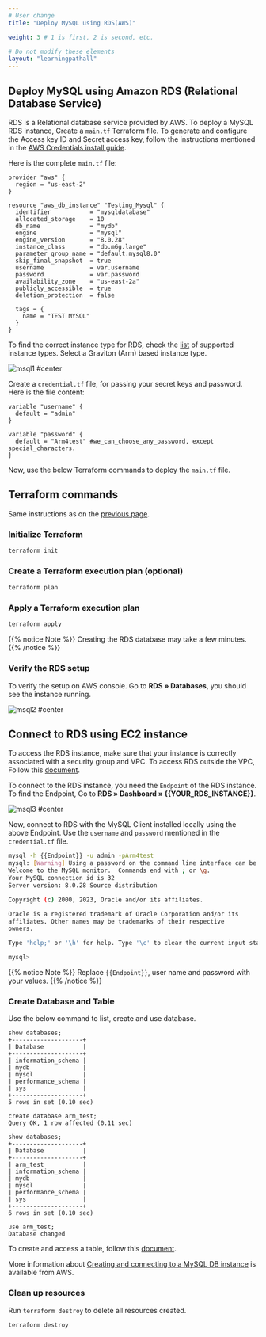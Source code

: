 ```yaml
---
# User change
title: "Deploy MySQL using RDS(AWS)"

weight: 3 # 1 is first, 2 is second, etc.

# Do not modify these elements
layout: "learningpathall"
---
```


## Deploy MySQL using Amazon RDS (Relational Database Service)

RDS is a Relational database service provided by AWS. To deploy a MySQL RDS instance, Create a `main.tf` Terraform file.
To generate and configure the Access key ID and Secret access key, follow the instructions mentioned in the [AWS Credentials install guide](/install-guides/aws_access_keys/).

Here is the complete `main.tf` file:

```console
provider "aws" {
  region = "us-east-2"
}

resource "aws_db_instance" "Testing_Mysql" {
  identifier           = "mysqldatabase"
  allocated_storage    = 10
  db_name              = "mydb"
  engine               = "mysql"
  engine_version       = "8.0.28"
  instance_class       = "db.m6g.large"
  parameter_group_name = "default.mysql8.0"
  skip_final_snapshot  = true
  username             = var.username
  password             = var.password
  availability_zone    = "us-east-2a"
  publicly_accessible  = true
  deletion_protection  = false

  tags = {
    name = "TEST MYSQL"
  }
}
``` 

To find the correct instance type for RDS, check the [list](https://aws.amazon.com/rds/mysql/instance-types/) of supported instance types. Select a Graviton (Arm) based instance type.

![msql1 #center](https://github.com/odidev/arm-learning-paths/assets/40816837/32c7278b-2a3d-4fa6-a559-e5b5ab5961f6)

Create a `credential.tf` file, for passing your secret keys and password. Here is the file content:

```console
variable "username" {
  default = "admin"
}

variable "password" {
  default = "Arm4test" #we_can_choose_any_password, except special_characters.
}
```

Now, use the below Terraform commands to deploy the `main.tf` file.

## Terraform commands

Same instructions as on the [previous page](/learning-paths/servers-and-cloud-computing/mysql/ec2_deployment#terraform-commands).

### Initialize Terraform

```bash
terraform init
```

### Create a Terraform execution plan (optional)

```bash
terraform plan
```

### Apply a Terraform execution plan

```bash
terraform apply
```      

{{% notice Note %}}
Creating the RDS database may take a few minutes.
{{% /notice %}}

### Verify the RDS setup

To verify the setup on AWS console. Go to **RDS » Databases**, you should see the instance running.  

![msql2 #center](https://github.com/odidev/arm-learning-paths/assets/40816837/b79fc640-519b-41cb-90c9-ac7d7b14ddc0)

## Connect to RDS using EC2 instance

To access the RDS instance, make sure that your instance is correctly associated with a security group and VPC. To access RDS outside the VPC, Follow this [document](https://docs.aws.amazon.com/AmazonRDS/latest/UserGuide/CHAP_CommonTasks.Connect.html).

To connect to the RDS instance, you need the `Endpoint` of the RDS instance. To find the Endpoint, Go to **RDS » Dashboard » {{YOUR_RDS_INSTANCE}}**.

![msql3 #center](https://github.com/odidev/arm-learning-paths/assets/40816837/f0924e19-60fa-4b52-ac78-20aa7781b235)

Now, connect to RDS with the MySQL Client installed locally using the above Endpoint. Use the `username` and `password` mentioned in the `credential.tf` file.

```bash { output_lines="2-15"}
mysql -h {{Endpoint}} -u admin -pArm4test
mysql: [Warning] Using a password on the command line interface can be insecure.
Welcome to the MySQL monitor.  Commands end with ; or \g.
Your MySQL connection id is 32
Server version: 8.0.28 Source distribution

Copyright (c) 2000, 2023, Oracle and/or its affiliates.

Oracle is a registered trademark of Oracle Corporation and/or its
affiliates. Other names may be trademarks of their respective
owners.

Type 'help;' or '\h' for help. Type '\c' to clear the current input statement.

mysql> 
```
{{% notice Note %}}
Replace `{{Endpoint}}`, user name and password with your values.
{{% /notice %}}


### Create Database and Table
Use the below command to list, create and use database.

```console { output_lines="2-11" }
show databases;
+--------------------+
| Database           |
+--------------------+
| information_schema |
| mydb               |
| mysql              |
| performance_schema |
| sys                |
+--------------------+
5 rows in set (0.10 sec)
```

```console { output_lines="2" }
create database arm_test;
Query OK, 1 row affected (0.11 sec)
```

```console { output_lines="2-12" }
show databases;
+--------------------+
| Database           |
+--------------------+
| arm_test           |
| information_schema |
| mydb               |
| mysql              |
| performance_schema |
| sys                |
+--------------------+
6 rows in set (0.10 sec)
```

```console { output_lines="2" }
use arm_test;
Database changed
```

To create and access a table, follow this [document](/learning-paths/servers-and-cloud-computing/mysql/ec2_deployment#access-database-and-create-table).

More information about [Creating and connecting to a MySQL DB instance](https://docs.aws.amazon.com/AmazonRDS/latest/UserGuide/CHAP_GettingStarted.CreatingConnecting.MySQL.html) is available from AWS.

### Clean up resources

Run `terraform destroy` to delete all resources created.

```console
terraform destroy
```
